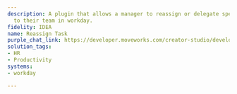 ```yaml
---
description: A plugin that allows a manager to reassign or delegate specific tasks
  to their team in workday.
fidelity: IDEA
name: Reassign Task
purple_chat_link: https://developer.moveworks.com/creator-studio/developer-tools/purple-chat/?conversation=%7B%22startTimestamp%22%3A%2211%3A43+AM%22%2C%22messages%22%3A%5B%7B%22parts%22%3A%5B%7B%22richText%22%3A%22%3Cp%3ECan+you+delegate+my+%27Approve+Expenses%27+task+to+Albert%3F%3C%2Fp%3E%22%7D%5D%2C%22role%22%3A%22user%22%7D%2C%7B%22parts%22%3A%5B%7B%22reasoningSteps%22%3A%5B%7B%22richText%22%3A%22Found+task+%3Cb%3EApprove+Expenses+Q3+2024%3C%2Fb%3E+in+Workday%22%2C%22status%22%3A%22success%22%7D%2C%7B%22richText%22%3A%22Searching+for+%27Albert%27+on+your+team...%22%2C%22status%22%3A%22pending%22%7D%5D%7D%2C%7B%22richText%22%3A%22%3Cp%3EI+found+a+couple+of+people+named+Albert+on+your+team.+Who+are+you+referring+to%3F%3C%2Fp%3E%22%7D%2C%7B%22buttons%22%3A%5B%7B%22buttonText%22%3A%22Albert+Johnson%22%2C%22style%22%3A%22outlined%22%7D%2C%7B%22buttonText%22%3A%22Albert+Smith%22%2C%22style%22%3A%22outlined%22%7D%5D%7D%5D%2C%22role%22%3A%22assistant%22%7D%2C%7B%22parts%22%3A%5B%7B%22richText%22%3A%22%3Cp%3EAlbert+Smith%3C%2Fp%3E%22%7D%5D%2C%22role%22%3A%22user%22%7D%2C%7B%22parts%22%3A%5B%7B%22richText%22%3A%22%3Cp%3EOkay%2C+I%27ll+reassign+the+task+%3Cb%3E%27Approve+Expenses+Q3+2024%27%3C%2Fb%3E+in+%3Cb%3EWorkday%3C%2Fb%3E+to+%3Cb%3EAlbert+Smith%3C%2Fb%3E.%3C%2Fp%3E%3Cp%3EDoes+that+sound+right%3F%3C%2Fp%3E%22%7D%2C%7B%22buttons%22%3A%5B%7B%22buttonText%22%3A%22Yes%2C+reassign+it%22%2C%22style%22%3A%22filled%22%7D%2C%7B%22buttonText%22%3A%22Cancel%22%2C%22style%22%3A%22outlined%22%7D%5D%7D%5D%2C%22role%22%3A%22assistant%22%7D%2C%7B%22parts%22%3A%5B%7B%22richText%22%3A%22%3Cp%3EYes%2C+reassign+it%3C%2Fp%3E%22%7D%5D%2C%22role%22%3A%22user%22%7D%2C%7B%22parts%22%3A%5B%7B%22reasoningSteps%22%3A%5B%7B%22richText%22%3A%22Reassigning+task+in+Workday...%22%2C%22status%22%3A%22success%22%7D%5D%7D%2C%7B%22richText%22%3A%22%3Cp%3EAll+set.+I%27ve+reassigned+the+task+to+Albert+Smith.+He+will+receive+a+notification.%3C%2Fp%3E%22%7D%2C%7B%22citations%22%3A%5B%7B%22citationTitle%22%3A%22Task%3A+Approve+Expenses+Q3+2024%22%2C%22connectorName%22%3A%22workday%22%7D%5D%7D%5D%2C%22role%22%3A%22assistant%22%7D%5D%7D
solution_tags:
- HR
- Productivity
systems:
- workday

---
```

